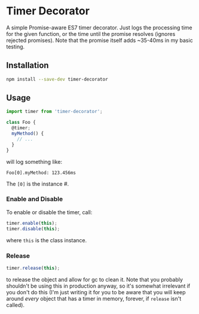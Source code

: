 # Timer Decorator

A simple Promise-aware ES7 timer decorator.  Just logs the processing time for
  the given function, or the time until the promise resolves (ignores rejected
  promises).  Note that the promise itself adds ~35-40ms in my basic testing.

## Installation

```sh
npm install --save-dev timer-decorator
```

## Usage

```js
import timer from 'timer-decorator';

class Foo {
  @timer;
  myMethod() {
    // ...
  }
}
```

will log something like:

```
Foo[0].myMethod: 123.456ms
```

The `[0]` is the instance #.

### Enable and Disable

To enable or disable the timer, call:

```js
timer.enable(this);
timer.disable(this);
```

where `this` is the class instance.

### Release

```js
timer.release(this);
```

to release the object and allow for gc to clean it.  Note that you probably
  shouldn't be using this in production anyway, so it's somewhat irrelevant if
  you don't do this (I'm just writing it for you to be aware that you will
  keep around _every_ object that has a timer in memory, forever, if `release`
  isn't called).
